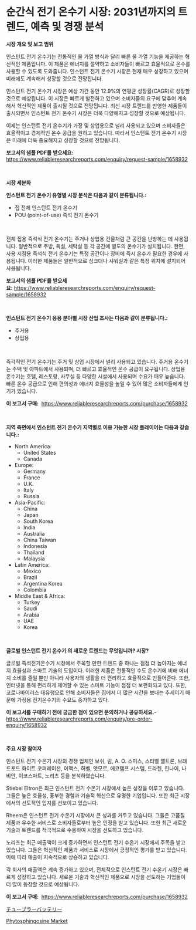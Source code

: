 <p><h1>순간식 전기 온수기 시장: 2031년까지의 트렌드, 예측 및 경쟁 분석</h1></p><p><strong>시장 개요 및 보고 범위</strong></p>
<p><p>인스턴트 전기 온수기는 전통적인 물 가열 방식과 달리 빠른 물 가열 기능을 제공하는 혁신적인 제품입니다. 이 제품은 에너지를 절약하고 소비자들이 빠르고 효율적으로 온수를 사용할 수 있도록 도와줍니다. 인스턴트 전기 온수기 시장은 현재 매우 성장하고 있으며 미래에도 계속해서 성장할 것으로 전망됩니다.</p><p>인스턴트 전기 온수기 시장은 예상 기간 동안 12.9%의 연평균 성장률(CAGR)로 성장할 것으로 예상됩니다. 이 시장은 빠르게 발전하고 있으며 소비자들의 요구에 맞추어 계속해서 혁신적인 제품이 출시될 것으로 전망됩니다. 최신 시장 트렌드를 반영한 제품들이 출시되면서 인스턴트 전기 온수기 시장은 더욱 다양해지고 성장할 것으로 예상됩니다. </p><p>이제는 인스턴트 전기 온수기가 가정 및 상업용으로 널리 사용되고 있으며 소비자들은 효율적이고 경제적인 온수 공급을 원하고 있습니다. 따라서 인스턴트 전기 온수기 시장은 미래에 더욱 중요해지고 성장할 것으로 전망됩니다.</p></p>
<p><strong>보고서의 샘플 PDF를 받으세요:</strong> <a href="https://www.reliableresearchreports.com/enquiry/request-sample/1658932">https://www.reliableresearchreports.com/enquiry/request-sample/1658932</a></p>
<p>&nbsp;</p>
<p><strong>시장 세분화</strong></p>
<p><strong>인스턴트 전기 온수기 유형별 시장 분석은 다음과 같이 분류됩니다.:</strong></p>
<p><ul><li>집 전체 인스턴트 전기 온수기</li><li>POU (point-of-use) 즉석 전기 온수기</li></ul></p>
<p>&nbsp;</p>
<p><p>전체 집용 즉석식 전기 온수기는 주거나 상업용 건물처럼 큰 공간을 난방하는 데 사용됩니다. 일반적으로 주방, 욕실, 세탁실 등 각 공간에 별도의 온수기가 설치됩니다. 한편, 사용 지점용 즉석식 전기 온수기는 특정 공간이나 장비에 즉시 온수가 필요한 경우에 사용됩니다. 이러한 제품들은 일반적으로 싱크대나 샤워실과 같은 특정 위치에 설치되어 사용됩니다.</p></p>
<p><strong>보고서의 샘플 PDF를 받으세요:</strong>&nbsp;<a href="https://www.reliableresearchreports.com/enquiry/request-sample/1658932">https://www.reliableresearchreports.com/enquiry/request-sample/1658932</a></p>
<p>&nbsp;</p>
<p><strong> 인스턴트 전기 온수기 응용 분야별 시장 산업 조사는 다음과 같이 분류됩니다.:</strong></p>
<p><ul><li>주거용</li><li>상업용</li></ul></p>
<p>&nbsp;</p>
<p><p>즉각적인 전기 온수기는 주거 및 상업 시장에서 널리 사용되고 있습니다. 주거용 온수기는 주택 및 아파트에서 사용되며, 더 빠르고 효율적인 온수 공급이 요구됩니다. 상업용 온수기는 호텔, 레스토랑, 사무실 등 다양한 시설에서 사용되며 수요가 매우 높습니다. 빠른 온수 공급으로 인해 편의성과 에너지 효율성을 높일 수 있어 많은 소비자들에게 인기가 있습니다.</p></p>
<p><strong>이 보고서 구매:</strong>&nbsp; <a href="https://www.reliableresearchreports.com/purchase/1658932">https://www.reliableresearchreports.com/purchase/1658932</a></p>
<p>&nbsp;</p>
<p><strong>지역 측면에서 인스턴트 전기 온수기 지역별로 이용 가능한 시장 플레이어는 다음과 같습니다.:</strong></p>
<p><ul>
    <li>
        North America:
        <ul>
            <li>United States</li>
            <li>Canada</li>
        </ul>
    </li>
    <li>
        Europe:
        <ul>
            <li>Germany</li>
            <li>France</li>
            <li>U.K.</li>
            <li>Italy</li>
            <li>Russia</li>
        </ul>
    </li>
    <li>
        Asia-Pacific:
        <ul>
            <li>China</li>
            <li>Japan</li>
            <li>South Korea</li>
            <li>India</li>
            <li>Australia</li>
            <li>China Taiwan</li>
            <li>Indonesia</li>
            <li>Thailand</li>
            <li>Malaysia</li>
        </ul>
    </li>
    <li>
        Latin America:
        <ul>
            <li>Mexico</li>
            <li>Brazil</li>
            <li>Argentina Korea</li>
            <li>Colombia</li>
        </ul>
    </li>
    <li>
        Middle East & Africa:
        <ul>
            <li>Turkey</li>
            <li>Saudi</li>
            <li>Arabia</li>
            <li>UAE</li>
            <li>Korea</li>
        </ul>
    </li>
    </ul></p>
<p>&nbsp;</p>
<p><strong>글로벌 인스턴트 전기 온수기 의 새로운 트렌드는 무엇입니까? 시장?</strong></p>
<p><p>글로벌 즉석전기온수기 시장에서 주목할 만한 트렌드 중 하나는 점점 더 높아지는 에너지 효율성과 스마트 기술의 도입이다. 이러한 제품은 전통적인 수도 온수기에 비해 에너지 소비를 줄일 뿐만 아니라 사용자의 생활을 더 편리하고 효율적으로 만들어준다. 또한, 인터넷을 통해 편리하게 제어할 수 있는 스마트 기능이 점점 더 보편화되고 있다. 또한, 코로나바이러스 대유행으로 인해 소비자들은 집에서 더 많은 시간을 보내는 추세이기 때문에 가정용 전기온수기의 수요도 증가하고 있다.</p></p>
<p><strong>이 보고서를 구매하기 전에 궁금한 점이 있으면 문의하거나 공유하세요.</strong>- <a href="https://www.reliableresearchreports.com/enquiry/pre-order-enquiry/1658932">https://www.reliableresearchreports.com/enquiry/pre-order-enquiry/1658932</a></p>
<p>&nbsp;</p>
<p><strong>주요 시장 참여자</strong></p>
<p><p>인스턴트 전기 수온기 시장의 경쟁 업체인 보쉬, 림, A. O. 스미스, 스티벨 엘트론, 브래드포드 화이트 코퍼레이션, 이맥스, 허벨, 앳모르, 에코탬프 시스템, 드라켄, 린나이, 나비안, 이코스마트, 노리츠 등을 분석하였습니다.</p><p>Stiebel Eltron은 최근 인스턴트 전기 수온기 시장에서 높은 성장을 이루고 있습니다. 그들은 높은 효율성, 풍부한 경험과 기술적 혁신으로 유명한 기업입니다. 또한 최근 시장에서의 선도적인 입지를 선보이고 있습니다.</p><p>Rheem은 인스턴트 전기 수온기 시장에서 큰 성과를 거두고 있습니다. 그들은 고품질 제품과 우수한 서비스로 소비자들로부터 높은 인정을 받고 있습니다. 또한 최근 새로운 기술과 트렌드를 적극적으로 수용하여 시장을 선도하고 있습니다.</p><p>노리츠는 최근 매출액이 크게 증가하면서 인스턴트 전기 수온기 시장에서 주목을 받고 있습니다. 그들은 혁신적인 제품과 서비스로 시장에서 긍정적인 평가를 받고 있습니다. 이에 따라 매출이 지속적으로 상승하고 있습니다.</p><p>각 회사의 매출액은 계속 증가하고 있으며, 전체적으로 인스턴트 전기 수온기 시장은 빠르게 성장하고 있습니다. 새로운 기술과 혁신적인 제품으로 시장을 선도하는 기업들이 더 많이 등장할 것으로 예상됩니다.</p></p>
<p><strong>이 보고서 구매:</strong>&nbsp;&nbsp;<a href="https://www.reliableresearchreports.com/purchase/1658932">https://www.reliableresearchreports.com/purchase/1658932</a></p>
<p><p><a href="https://medium.com/@pedrogers56456/%E3%83%81%E3%83%A5%E3%83%BC%E3%83%96%E5%9E%8B%E3%83%90%E3%83%83%E3%83%86%E3%83%AA%E3%83%BC%E5%B8%82%E5%A0%B4%E3%81%AE%E8%A6%8F%E6%A8%A1-%E5%B9%B4%E9%96%93%E6%88%90%E9%95%B7%E7%8E%87-2024%E5%B9%B4%E3%81%8B%E3%82%892030%E5%B9%B4%E3%81%AE%E3%83%88%E3%83%AC%E3%83%B3%E3%83%89-1e6a1ff7fc0a">チューブラーバッテリー</a></p><p><a href="https://military-diascia-e68.notion.site/Phytosphingosine-Market-Size-Market-Trends-and-Growth-Outlook-forecasted-for-period-from-2024-to-2-3c1dfcccbf8f4fca8e2ddd93df8bae98">Phytosphingosine Market</a></p></p>
